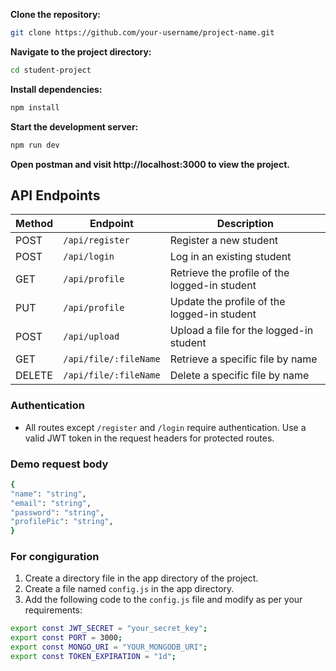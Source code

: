 **Clone the repository:**

```bash
git clone https://github.com/your-username/project-name.git

```

**Navigate to the project directory:**

```bash
cd student-project
```

**Install dependencies:**

```bash
npm install
```

**Start the development server:**

```bash
npm run dev

```

**Open postman and visit http://localhost:3000 to view the project.**

## API Endpoints

| Method | Endpoint              | Description                                   |
| ------ | --------------------- | --------------------------------------------- |
| POST   | `/api/register`       | Register a new student                        |
| POST   | `/api/login`          | Log in an existing student                    |
| GET    | `/api/profile`        | Retrieve the profile of the logged-in student |
| PUT    | `/api/profile`        | Update the profile of the logged-in student   |
| POST   | `/api/upload`         | Upload a file for the logged-in student       |
| GET    | `/api/file/:fileName` | Retrieve a specific file by name              |
| DELETE | `/api/file/:fileName` | Delete a specific file by name                |

### Authentication

- All routes except `/register` and `/login` require authentication. Use a valid JWT token in the request headers for protected routes.

### Demo request body

```bash
{
"name": "string",
"email": "string",
"password": "string",
"profilePic": "string",
}
```

### For congiguration

1.  Create a directory file in the app directory of the project.
2.  Create a file named `config.js` in the app directory.
3.  Add the following code to the `config.js` file and modify as per your requirements:

```bash
export const JWT_SECRET = "your_secret_key";
export const PORT = 3000;
export const MONGO_URI = "YOUR_MONGODB_URI";
export const TOKEN_EXPIRATION = "1d";

```
